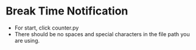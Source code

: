 # Break Time Notification

* For start, click counter.py
* There should be no spaces and special characters in the file path you are using.
